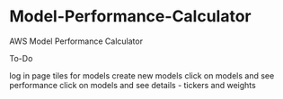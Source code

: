 # Model-Performance-Calculator
AWS Model Performance Calculator

To-Do
<p>log in page
tiles for models
create new models
click on models and see performance
click on models and see details - tickers and weights </p>


